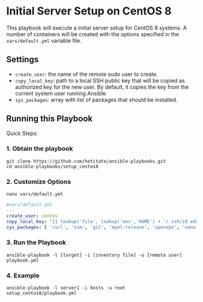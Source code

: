 # Initial Server Setup on CentOS 8

This playbook will execute a initial server setup for CentOS 8 systems.
A number of containers will be created with the options specified in the `vars/default.yml` variable file.

## Settings

- `create_user`: the name of the remote sudo user to create.
- `copy_local_key`: path to a local SSH public key that will be copied as authorized key for the new user. By default, it copies the key from the current system user running Ansible.
- `sys_packages`: array with list of packages that should be installed.


## Running this Playbook

Quick Steps:

### 1. Obtain the playbook
```shell
git clone https://github.com/hetitate/ansible-playbooks.git
cd ansible-playbooks/setup_centos8
```

### 2. Customize Options

```shell
nano vars/default.yml
```

```yml
#vars/default.yml
---
create_user: centos
copy_local_key: "{{ lookup('file', lookup('env','HOME') + '/.ssh/id_ed25519.pub') }}"
sys_packages: [ 'curl', 'vim', 'git', 'epel-release', 'openvpn', 'nano', 'traceroute', 'htop', 'rsync' ]
```

### 3. Run the Playbook

```command
ansible-playbook -l [target] -i [inventory file] -u [remote user] playbook.yml
```

### 4. Example

```command
ansible-playbook -l server1 -i hosts -u root setup_centos8/playbook.yml
```
